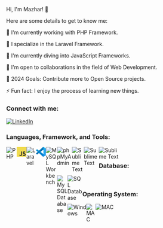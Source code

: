 Hi, I'm Mazhar! 👋

Here are some details to get to know me:

🔭 I'm currently working with PHP Framework.

🔭 I specialize in the Laravel Framework.

🌱 I'm currently diving into JavaScript Frameworks.

👯 I'm open to collaborations in the field of Web Development.

🥅 2024 Goals: Contribute more to Open Source projects.

⚡ Fun fact: I enjoy the process of learning new things.


### Connect with me:
[![LinkedIn](https://img.shields.io/badge/LinkedIn-0077B5?style=for-the-badge&logo=linkedin&logoColor=white)](https://www.linkedin.com/in/mazharsayed/)

### Languages, Framework, and Tools:
<img align="left" alt="PHP" width="28px" src="http://pngimg.com/uploads/php/php_PNG7.png" />
<img align="left" alt="JavaScript" width="26px" src="https://raw.githubusercontent.com/github/explore/80688e429a7d4ef2fca1e82350fe8e3517d3494d/topics/javascript/javascript.png" />
<img align="left" alt="Laravel" width="26px" src="https://laravel.com/img/logomark.min.svg" />
<img align="left" alt="Visual Studio Code" width="26px" src="https://raw.githubusercontent.com/github/explore/80688e429a7d4ef2fca1e82350fe8e3517d3494d/topics/visual-studio-code/visual-studio-code.png" />
<img align="left" alt="MySQL Workbench" width="30px" src="https://www.freepnglogos.com/uploads/logo-mysql-png/logo-mysql-mysql-logo-png-images-are-download-crazypng-21.png" />
<img align="left" alt="phpMyAdmin" width="40px" src="https://upload.wikimedia.org/wikipedia/commons/9/95/PhpMyAdmin_logo.png?20161018133302" />
<img align="left" alt="Sublime Text" width="32px" src="https://w7.pngwing.com/pngs/931/274/png-transparent-sublime-text-computer-icons-plain-text-world-wide-web-text-logo-sign.png" />
<img align="left" alt="Sublime Text" width="40px" src="https://1000logos.net/wp-content/uploads/2021/05/Jira-logo.png" />
<img align="left" alt="Sublime Text" width="60px" src="https://logos-world.net/wp-content/uploads/2021/02/Docker-Logo.png" />


</br>

### Database:
<img align="left" alt="MySQL Database" width="28px" src="https://www.freepnglogos.com/uploads/logo-mysql-png/logo-mysql-mysql-logo-png-images-are-download-crazypng-21.png" />
<img align="left" alt="SQL Database" width="40px" src="https://upload.wikimedia.org/wikipedia/commons/thumb/8/87/Sql_data_base_with_logo.png/800px-Sql_data_base_with_logo.png" />

</br>

### Operating System:
<img align="left" alt="Windows" width="10%" src="https://www.freepnglogos.com/uploads/windows-logo-png/windows-logo-mygalaxy-view-singularlogic-6.png" />
<img align="left" alt="MAC" width="25px" src="https://cdn-icons-png.flaticon.com/512/2/2235.png" />
<img align="left" alt="MAC" width="50px" src="https://1000logos.net/wp-content/uploads/2023/04/Ubuntu-logo.png" />
</br>
